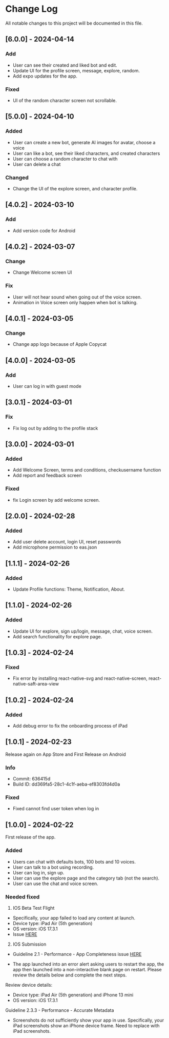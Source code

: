 # Change Log
All notable changes to this project will be documented in this file.

## [6.0.0] - 2024-04-14

### Add
- User can see their created and liked bot and edit.
- Update UI for the profile screen, message, explore, random.
- Add expo updates for the app.

### Fixed
- UI of the random character screen not scrollable.

## [5.0.0] - 2024-04-10

### Added
- User can create a new bot, generate AI images for avatar, choose a voice
- User can like a bot, see their liked characters, and created characters
- User can choose a random character to chat with
- User can delete a chat

### Changed
- Change the UI of the explore screen, and character profile.

## [4.0.2] - 2024-03-10

### Add
- Add version code for Android

## [4.0.2] - 2024-03-07

### Change
- Change Welcome screen UI

### Fix
- User will not hear sound when going out of the voice screen.
- Animation in Voice screen only happen when bot is talking.

## [4.0.1] - 2024-03-05

### Change
- Change app logo because of Apple Copycat

## [4.0.0] - 2024-03-05

### Add
- User can log in with guest mode

## [3.0.1] - 2024-03-01

### Fix
- Fix log out by adding to the profile stack

## [3.0.0] - 2024-03-01

### Added
- Add Welcome Screen, terms and conditions, checkusername function
- Add report and feedback screen

### Fixed
- fix Login screen by add welcome screen.

## [2.0.0] - 2024-02-28

### Added
- Add user delete account, login UI, reset passwords
- Add microphone permission to eas.json

## [1.1.1] - 2024-02-26

### Added
- Update Profile functions: Theme, Notification, About.

## [1.1.0] - 2024-02-26

### Added
- Update UI for explore, sign up/login, message, chat, voice screen.
- Add search functionality for explore page.

## [1.0.3] - 2024-02-24

### Fixed
- Fix error by installing react-native-svg and react-native-screen, react-native-saft-area-view

## [1.0.2] - 2024-02-24

### Added
- Add debug error to fix the onboarding process of iPad

## [1.0.1] - 2024-02-23
Release again on App Store and First Release on Android

### Info
- Commit: 636415d
- Build ID: dd369fa5-28c1-4c1f-aeba-ef8303fd4d0a

### Fixed

- Fixed cannot find user token when log in

## [1.0.0] - 2024-02-22

First release of the app.

### Added

- Users can chat with defaults bots, 100 bots and 10 voices.
- User can talk to a bot using recording.
- User can log in, sign up.
- User can use the explore page and the category tab (not the search).
- User can use the chat and voice screen.

### Needed fixed

1. IOS Beta Test Flight
   
- Specifically, your app failed to load any content at launch. 
- Device type: iPad Air (5th generation) 
- OS version: iOS 17.3.1
- Issue [HERE](https://appstoreconnect.apple.com/apps/6478241209/distribution/reviewsubmissions/threads/60a47e94-5892-3da8-b816-54d3c4d0a41f)

2. IOS Submission

- Guideline 2.1 - Performance - App Completeness issue [HERE](https://appstoreconnect.apple.com/apps/6478241209/distribution/reviewsubmissions/details/35031701-36c6-4cd1-8bbb-f309747829e9)

- The app launched into an error alert asking users to restart the app, the app then launched into a non-interactive blank page on restart. Please review the details below and complete the next steps.

Review device details:

- Device type: iPad Air (5th generation) and iPhone 13 mini
- OS version: iOS 17.3.1

Guideline 2.3.3 - Performance - Accurate Metadata

- Screenshots do not sufficiently show your app in use. Specifically, your iPad screenshots show an iPhone device frame. Need to replace with iPad screenshots.